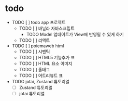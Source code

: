 # todo

- TODO [ ] todo app 프로젝트
    - TODO [ ] 바닐라 자바스크립트
        - TODO Model 업데이트가 View에 반영될 수 있게 하기
    - TODO [ ] 리액트
- TODO [ ] poiemaweb html
    - TODO [ ] 시멘틱
    - TODO [ ] HTML5 기능추가 표
    - TODO [ ] HTML 요소 이미지
    - TODO [ ] 홀태그
    - TODO [ ] 어트리뷰트 표
- TODO jotai, Zustand 튜토리얼
    - [ ] Zustand 튜토리얼
    - [ ] jotai 튜토리얼
